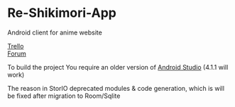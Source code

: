 # Re-Shikimori-App
Android client for anime website

[Trello](https://trello.com/b/TeSnqIHY/shimori)  
[Forum](https://4pda.to/forum/index.php?showtopic=903970)

To build the project
You require an older version of [Android Studio](https://developer.android.com/studio/archive) (4.1.1 will work)

The reason in StorIO deprecated modules & code generation, which is will be fixed after migration to Room/Sqlite
